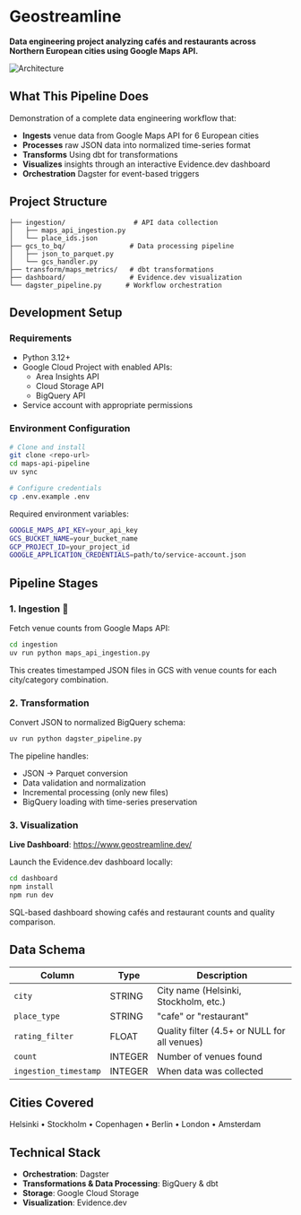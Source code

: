 # Geostreamline

**Data engineering project analyzing cafés and restaurants across Northern European cities using Google Maps API.**

![Architecture](https://via.placeholder.com/800x200/1a1a1a/ffffff?text=Google+Area+Insights+API+→+GCS+→+BigQuery+→+Evidence+Dashboard)

## What This Pipeline Does

Demonstration of a complete data engineering workflow that:

- **Ingests** venue data from Google Maps API for 6 European cities
- **Processes** raw JSON data into normalized time-series format
- **Transforms** Using dbt for transformations
- **Visualizes** insights through an interactive Evidence.dev dashboard
- **Orchestration** Dagster for event-based triggers

## Project Structure

```
├── ingestion/                 # API data collection
│   ├── maps_api_ingestion.py
│   └── place_ids.json
├── gcs_to_bq/                # Data processing pipeline  
│   ├── json_to_parquet.py
│   └── gcs_handler.py
├── transform/maps_metrics/   # dbt transformations
├── dashboard/                # Evidence.dev visualization
└── dagster_pipeline.py      # Workflow orchestration
```

## Development Setup

### Requirements

- Python 3.12+
- Google Cloud Project with enabled APIs:
  - Area Insights API
  - Cloud Storage API
  - BigQuery API
- Service account with appropriate permissions

### Environment Configuration

```bash
# Clone and install
git clone <repo-url>
cd maps-api-pipeline
uv sync

# Configure credentials
cp .env.example .env
```

Required environment variables:
```bash
GOOGLE_MAPS_API_KEY=your_api_key
GCS_BUCKET_NAME=your_bucket_name  
GCP_PROJECT_ID=your_project_id
GOOGLE_APPLICATION_CREDENTIALS=path/to/service-account.json
```

## Pipeline Stages

### 1. Ingestion 🐍

Fetch venue counts from Google Maps API:

```bash
cd ingestion
uv run python maps_api_ingestion.py
```

This creates timestamped JSON files in GCS with venue counts for each city/category combination.

### 2. Transformation

Convert JSON to normalized BigQuery schema:

```bash
uv run python dagster_pipeline.py
```

The pipeline handles:
- JSON → Parquet conversion
- Data validation and normalization  
- Incremental processing (only new files)
- BigQuery loading with time-series preservation

### 3. Visualization

**Live Dashboard**: https://www.geostreamline.dev/

Launch the Evidence.dev dashboard locally:

```bash
cd dashboard
npm install
npm run dev
```

SQL-based dashboard showing cafés and restaurant counts and quality comparison.

## Data Schema

| Column | Type | Description |
|--------|------|-------------|
| `city` | STRING | City name (Helsinki, Stockholm, etc.) |
| `place_type` | STRING | "cafe" or "restaurant" |
| `rating_filter` | FLOAT | Quality filter (4.5+ or NULL for all venues) |
| `count` | INTEGER | Number of venues found |
| `ingestion_timestamp` | INTEGER | When data was collected |

## Cities Covered

Helsinki • Stockholm • Copenhagen • Berlin • London • Amsterdam

## Technical Stack

- **Orchestration**: Dagster
- **Transformations & Data Processing**: BigQuery & dbt
- **Storage**: Google Cloud Storage 
- **Visualization**: Evidence.dev